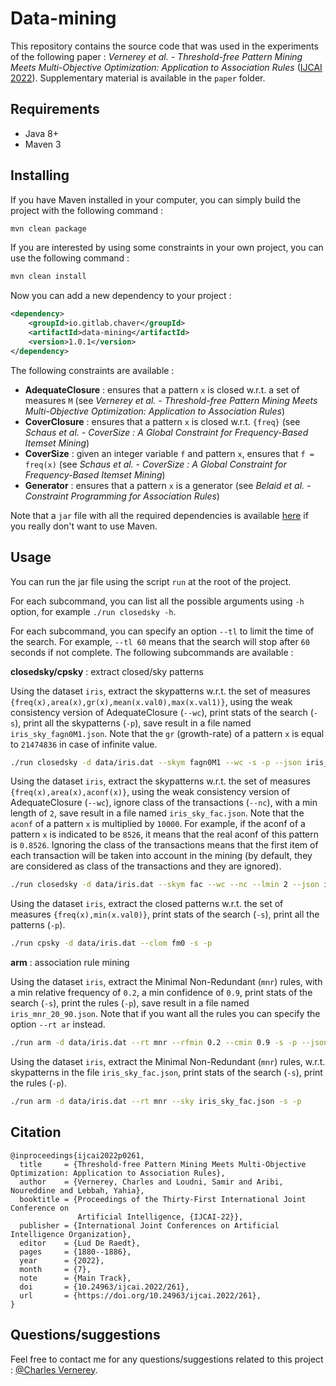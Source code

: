 # Data-mining

This repository contains the source code that was used in the experiments of the following paper : *Vernerey et al. - Threshold-free Pattern Mining Meets Multi-Objective Optimization: Application to Association Rules* ([IJCAI 2022](https://www.ijcai.org/proceedings/2022/0261)). Supplementary material is available in the `paper` folder.

## Requirements

- Java 8+
- Maven 3

## Installing

If you have Maven installed in your computer, you can simply build the project with the following command :

```bash
mvn clean package
```

If you are interested by using some constraints in your own project, you can use the following command :

```bash
mvn clean install
```

Now you can add a new dependency to your project :

```xml
<dependency>
    <groupId>io.gitlab.chaver</groupId>
    <artifactId>data-mining</artifactId>
    <version>1.0.1</version>
</dependency>
```

The following constraints are available :

- **AdequateClosure** : ensures that a pattern `x` is closed w.r.t. a set of measures `M` (see *Vernerey et al. - Threshold-free Pattern Mining Meets Multi-Objective Optimization: Application to Association Rules*)
- **CoverClosure** : ensures that a pattern `x` is closed w.r.t. `{freq}` (see *Schaus et al. - CoverSize : A Global Constraint for Frequency-Based Itemset Mining*)
- **CoverSize** : given an integer variable `f` and pattern `x`, ensures that `f = freq(x)` (see *Schaus et al. - CoverSize : A Global Constraint for Frequency-Based Itemset Mining*)
- **Generator** : ensures that a pattern `x` is a generator (see *Belaid et al. - Constraint Programming for Association Rules*)

Note that a `jar` file with all the required dependencies is available [here](https://s01.oss.sonatype.org/service/local/artifact/maven/redirect?r=releases&g=io.gitlab.chaver&a=data-mining&v=1.0.0&e=jar&c=jar-with-dependencies) if you really don't want to use Maven.

## Usage

You can run the jar file using the script `run` at the root of the project. 

For each subcommand, you can list all the possible arguments using `-h` option, for example `./run closedsky -h`.

For each subcommand, you can specify an option `--tl` to limit the time of the search. For example, `--tl 60` means that the search will stop after `60` seconds if not complete. The following subcommands are available :

**closedsky/cpsky** : extract closed/sky patterns

Using the dataset `iris`, extract the skypatterns w.r.t. the set of measures `{freq(x),area(x),gr(x),mean(x.val0),max(x.val1)}`, using the weak consistency version of AdequateClosure (`--wc`), print stats of the search (`-s`), print all the skypatterns (`-p`), save result in a file named `iris_sky_fagn0M1.json`. Note that the `gr` (growth-rate) of a pattern `x` is equal to `21474836` in case of infinite value.

```bash
./run closedsky -d data/iris.dat --skym fagn0M1 --wc -s -p --json iris_sky_fagn0M1.json
```

Using the dataset `iris`, extract the skypatterns w.r.t. the set of measures `{freq(x),area(x),aconf(x)}`, using the weak consistency version of AdequateClosure (`--wc`), ignore class of the transactions (`--nc`), with a min length of `2`, save result in a file named `iris_sky_fac.json`. Note that the `aconf` of a pattern `x` is multiplied by `10000`. For example, if the aconf of a pattern `x` is indicated to be `8526`, it means that the real aconf of this pattern is `0.8526`. Ignoring the class of the transactions means that the first item of each transaction will be taken into account in the mining (by default, they are considered as class of the transactions and they are ignored).

```bash
./run closedsky -d data/iris.dat --skym fac --wc --nc --lmin 2 --json iris_sky_fac.json
```

Using the dataset `iris`, extract the closed patterns w.r.t. the set of measures `{freq(x),min(x.val0)}`, print stats of the search (`-s`), print all the patterns (`-p`).

```bash
./run cpsky -d data/iris.dat --clom fm0 -s -p
```

**arm** : association rule mining

Using the dataset `iris`, extract the Minimal Non-Redundant (`mnr`) rules, with a min relative frequency of `0.2`, a min confidence of `0.9`, print stats of the search (`-s`), print the rules (`-p`), save result in a file named `iris_mnr_20_90.json`. Note that if you want all the rules you can specify the option `--rt ar` instead.

```bash
./run arm -d data/iris.dat --rt mnr --rfmin 0.2 --cmin 0.9 -s -p --json iris_mnr_20_90.json
```

Using the dataset `iris`, extract the Minimal Non-Redundant (`mnr`) rules, w.r.t. skypatterns in the file `iris_sky_fac.json`, print stats of the search (`-s`), print the rules (`-p`).

```bash
./run arm -d data/iris.dat --rt mnr --sky iris_sky_fac.json -s -p
```

## Citation

```
@inproceedings{ijcai2022p0261,
  title     = {Threshold-free Pattern Mining Meets Multi-Objective Optimization: Application to Association Rules},
  author    = {Vernerey, Charles and Loudni, Samir and Aribi, Noureddine and Lebbah, Yahia},
  booktitle = {Proceedings of the Thirty-First International Joint Conference on
               Artificial Intelligence, {IJCAI-22}},
  publisher = {International Joint Conferences on Artificial Intelligence Organization},
  editor    = {Lud De Raedt},
  pages     = {1880--1886},
  year      = {2022},
  month     = {7},
  note      = {Main Track},
  doi       = {10.24963/ijcai.2022/261},
  url       = {https://doi.org/10.24963/ijcai.2022/261},
}
```



## Questions/suggestions

Feel free to contact me for any questions/suggestions related to this project : [@Charles Vernerey](mailto:charlesvernerey2@gmail.com).